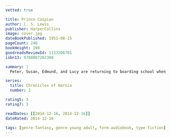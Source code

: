 ```yaml
---
vetted: true

title: Prince Caspian
author: C. S. Lewis
publisher: HarperCollins
image: cover.jpg
dateBookPublished: 1951-08-15
pageCount: 240
bookHeight: 198
goodreadsReviewId: 1133206701
isbn13: 9780007202300

summary: |
  Peter, Susan, Edmund, and Lucy are returning to boarding school when they are summoned from the dreary train station (by Susan's own magic horn) to return to the land of Narnia — the land where they had ruled as kings and queens and where their help is desperately needed.

series:
  title: Chronicles of Narnia
  number: 2

rating5: 3
rating7: 3

readDates: [[2014-12-16, 2014-12-16]]
dateRated: 2014-12-16

tags: [genre-fantasy, genre-young-adult, form-audiobook, type-fiction]
---
```

